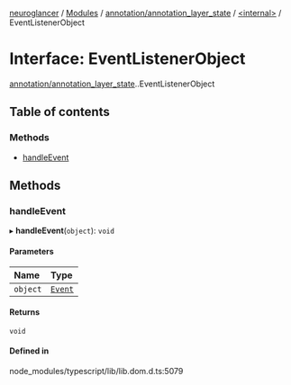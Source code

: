 [neuroglancer](../README.md) / [Modules](../modules.md) / [annotation/annotation\_layer\_state](../modules/annotation_annotation_layer_state.md) / [<internal\>](../modules/annotation_annotation_layer_state._internal_.md) / EventListenerObject

# Interface: EventListenerObject

[annotation/annotation_layer_state](../modules/annotation_annotation_layer_state.md).[<internal>](../modules/annotation_annotation_layer_state._internal_.md).EventListenerObject

## Table of contents

### Methods

- [handleEvent](annotation_annotation_layer_state._internal_.EventListenerObject.md#handleevent)

## Methods

### handleEvent

▸ **handleEvent**(`object`): `void`

#### Parameters

| Name | Type |
| :------ | :------ |
| `object` | [`Event`](../modules/annotation_annotation_layer_state._internal_.md#event) |

#### Returns

`void`

#### Defined in

node_modules/typescript/lib/lib.dom.d.ts:5079
